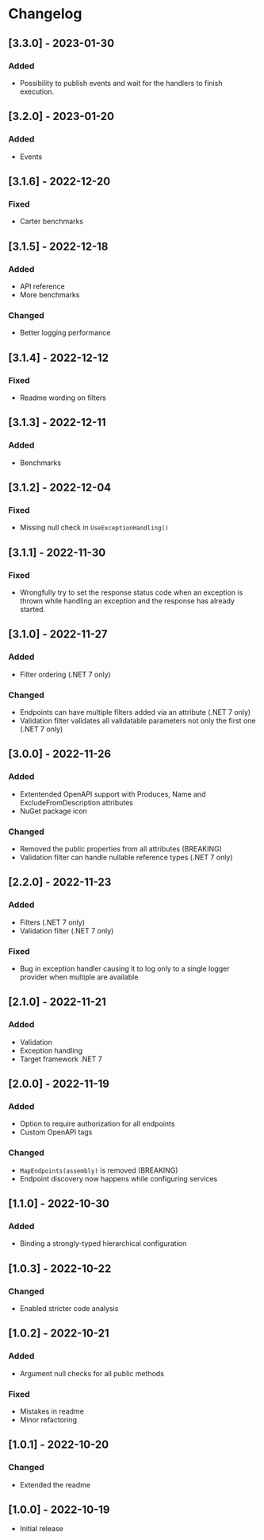 # Changelog

## [3.3.0] - 2023-01-30
### Added
- Possibility to publish events and wait for the handlers to finish execution.

## [3.2.0] - 2023-01-20
### Added
- Events

## [3.1.6] - 2022-12-20
### Fixed
- Carter benchmarks

## [3.1.5] - 2022-12-18
### Added
- API reference
- More benchmarks
### Changed
- Better logging performance

## [3.1.4] - 2022-12-12
### Fixed
- Readme wording on filters

## [3.1.3] - 2022-12-11
### Added
- Benchmarks

## [3.1.2] - 2022-12-04
### Fixed
- Missing null check in `UseExceptionHandling()`

## [3.1.1] - 2022-11-30
### Fixed
- Wrongfully try to set the response status code when an exception is thrown while 
handling an exception and the response has already started.

## [3.1.0] - 2022-11-27
### Added
- Filter ordering (.NET 7 only)
### Changed
- Endpoints can have multiple filters added via an attribute (.NET 7 only)
- Validation filter validates all validatable parameters not only the first one (.NET 7 only)

## [3.0.0] - 2022-11-26
### Added
- Extentended OpenAPI support with Produces, Name and ExcludeFromDescription attributes
- NuGet package icon
### Changed
- Removed the public properties from all attributes (BREAKING)
- Validation filter can handle nullable reference types (.NET 7 only)

## [2.2.0] - 2022-11-23
### Added
- Filters (.NET 7 only)
- Validation filter (.NET 7 only)
### Fixed
- Bug in exception handler causing it to log only to a single logger provider when multiple are available

## [2.1.0] - 2022-11-21
### Added
- Validation
- Exception handling
- Target framework .NET 7

## [2.0.0] - 2022-11-19
### Added
- Option to require authorization for all endpoints
- Custom OpenAPI tags
### Changed
- `MapEndpoints(assembly)` is removed (BREAKING)
- Endpoint discovery now happens while configuring services

## [1.1.0] - 2022-10-30
### Added
- Binding a strongly-typed hierarchical configuration

## [1.0.3] - 2022-10-22
### Changed
- Enabled stricter code analysis

## [1.0.2] - 2022-10-21
### Added
- Argument null checks for all public methods
### Fixed
- Mistakes in readme
- Minor refactoring

## [1.0.1] - 2022-10-20
### Changed
- Extended the readme

## [1.0.0] - 2022-10-19
- Initial release
